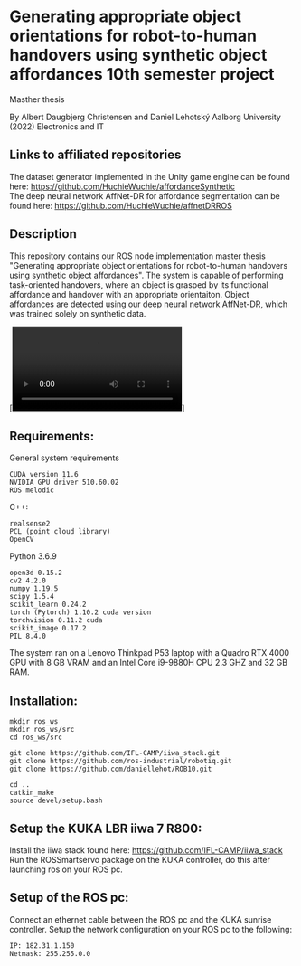 # Generating appropriate object orientations for robot-to-human handovers using synthetic object affordances 10th semester project
Masther thesis 

By Albert Daugbjerg Christensen and Daniel Lehotský
Aalborg University (2022)
Electronics and IT

## Links to affiliated repositories

The dataset generator implemented in the Unity game engine can be found here: https://github.com/HuchieWuchie/affordanceSynthetic  
The deep neural network AffNet-DR for affordance segmentation can be found here: https://github.com/HuchieWuchie/affnetDRROS

## Description

This repository contains our ROS node implementation master thesis "Generating appropriate object orientations for robot-to-human handovers using synthetic object affordances". The system is capable of performing task-oriented handovers, where an object is grasped by its functional affordance and handover with an appropriate orientaiton. Object affordances are detected using our deep neural network AffNet-DR, which was trained solely on synthetic data.

[![Demo video](demo_video.mp4)]

## Requirements:

General system requirements
```
CUDA version 11.6
NVIDIA GPU driver 510.60.02
ROS melodic
```

C++:
```
realsense2
PCL (point cloud library)
OpenCV
```

Python 3.6.9
```
open3d 0.15.2
cv2 4.2.0
numpy 1.19.5
scipy 1.5.4
scikit_learn 0.24.2
torch (Pytorch) 1.10.2 cuda version
torchvision 0.11.2 cuda
scikit_image 0.17.2
PIL 8.4.0
```

The system ran on a Lenovo Thinkpad P53 laptop with a Quadro RTX 4000 GPU with 8 GB VRAM and an Intel Core i9-9880H CPU 2.3 GHZ and 32 GB RAM.


## Installation:
```
mkdir ros_ws
mkdir ros_ws/src
cd ros_ws/src

git clone https://github.com/IFL-CAMP/iiwa_stack.git
git clone https://github.com/ros-industrial/robotiq.git
git clone https://github.com/daniellehot/ROB10.git

cd ..
catkin_make
source devel/setup.bash
```

## Setup the KUKA LBR iiwa 7 R800:

Install the iiwa stack found here: https://github.com/IFL-CAMP/iiwa_stack
Run the ROSSmartservo package on the KUKA controller, do this after launching ros on your ROS pc.

## Setup of the ROS pc:

Connect an ethernet cable between the ROS pc and the KUKA sunrise controller. Setup the network configuration on your ROS pc to the following:

```
IP: 182.31.1.150
Netmask: 255.255.0.0
```

